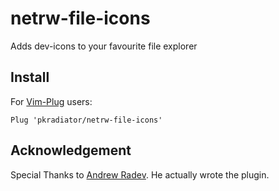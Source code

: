 # netrw-file-icons
Adds dev-icons to your favourite file explorer

## Install
For [Vim-Plug](https://github.com/junegunn/vim-plug) users:

```
Plug 'pkradiator/netrw-file-icons'
```

## Acknowledgement
Special Thanks to [Andrew Radev](https://github.com/AndrewRadev/). He actually wrote the plugin.
